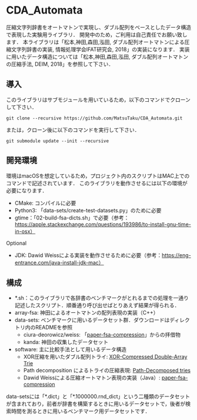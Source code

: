 # CDA_Automata

圧縮文字列辞書をオートマトンで実現し、ダブル配列をベースとしたデータ構造で表現した実験用ライブラリ．
開発中のため，ご利用は自己責任でお願い致します．
本ライブラリは「松本,神田,森田,泓田, ダブル配列オートマトンによる圧縮文字列辞書の実装, 情報処理学会IFAT研究会, 2018」の実装になります．
実装に用いたデータ構造については「松本,神田,森田,泓田, ダブル配列オートマトンの圧縮手法, DEIM, 2018」を参照して下さい．

## 導入
このライブラリはサブモジュールを用いているため，以下のコマンドでクローンして下さい．
```
git clone --recursive https://github.com/MatsuTaku/CDA_Automata.git
```
または，クローン後に以下のコマンドを実行して下さい．
```
git submodule update --init --recursive
```

## 開発環境
 環境はmacOSを想定しているため，プロジェクト内のスクリプトはMAC上でのコマンドで記述されています．
 このライブラリを動作させるには以下の環境が必要になります．
 - CMake: コンパイルに必要
 - Python3: 「data-sets/create-test-datasets.py」のために必要
 - gtime：「02-build-fsa-dicts.sh」で必要（参考：https://apple.stackexchange.com/questions/193986/to-install-gnu-time-in-osx）

 Optional
 - JDK: Dawid Weissによる実装を動作させるために必要（参考：https://eng-entrance.com/java-install-jdk-mac）

## 構成
 - *.sh：このライブラリで各辞書のベンチマークがとれるまでの処理を一通り記述したスクリプト．順番通り呼び出せばとりあえず結果が得られる．
 - array-fsa: 神田によるオートマトンの配列表現の実装（C++）
 - data-sets: ベンチマークに用いるデータセット群．ダウンロードはディレクトリ内のREADMEを参照
   - ciura-deorowicz/weiss:  「[paper-fsa-compression][pfc]」からの拝借物
   - kanda: 神田の収集したデータセット
 - software: 主に比較手法として用いるデータ構造
   - XOR圧縮を用いたダブル配列トライ: [XOR-Compressed Double-Array Trie][xcdat]
   - Path decomposition によるトライの圧縮表現: [Path-Decomposed tries][pdt]
   - Dawid Weissによる圧縮オートマトン表現の実装（Java）: [paper-fsa-compression][pfc]

[pfc]: https://github.com/dweiss/paper-fsa-compression
[xcdat]: https://github.com/kampersanda/xcdat
[pdt]: https://github.com/ot/path_decomposed_tries

data-setsには「\*.dict」と「\*.1000000.rnd_dict」という二種類のデータセットが含まれており，前者が辞書を構築するときに用いるデータセットで，後者が検索時間を測るときに用いるベンチマーク用データセットです．
